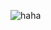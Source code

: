![haha](https://raw.githubusercontent.com/viniciusmo/keyboard-visibility-event-android/master/logo.png)